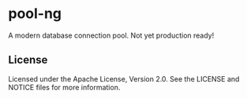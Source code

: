 # pool-ng

A modern database connection pool. Not yet production ready!

## License

Licensed under the Apache License, Version 2.0. See the LICENSE and NOTICE
files for more information.
